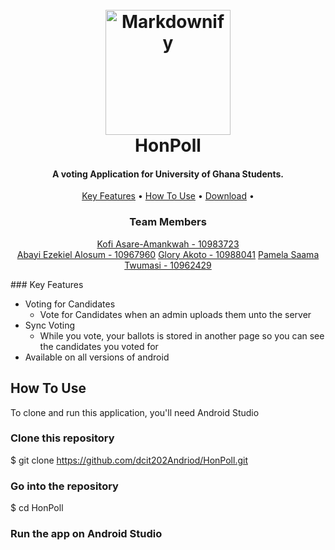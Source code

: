 

<h1 align="center">
    <br>
    <a href="https://id.usembassy.gov/message-for-u-s-citizens-voting-in-2020-u-s-elections/"><img src="https://d2v9ipibika81v.cloudfront.net/uploads/sites/72/431539-PE9O1K-661-1140x684.jpg" alt="Markdownify" width="200"></a>
    <br>
    HonPoll
    <br>
  </h1>
  
  <h4 align="center">A voting Application for University of Ghana Students.</h4>
  

  
  <p align="center">
    <a href="#key-features">Key Features</a> •
    <a href="#how-to-use">How To Use</a> •
    <a href="#download">Download</a> •
  </p>
  <h3 align="center">Team Members</h3>
  <p align = "center">
    <a href="https://github.com/KAsare1">Kofi Asare-Amankwah - 10983723</a> <br>
    <a href="https://github.com/byte-hog">Abayi Ezekiel Alosum - 10967960</a>
      <a href="https://github.com/Gliz23">Glory Akoto - 10988041</a>
      <a href="https://github.com/Pam-Twumasi15">Pamela Saama Twumasi - 10962429</a>
  </p>
  ### Key Features
  
  * Voting for Candidates
    - Vote for Candidates when an admin uploads them unto the server
  * Sync Voting
    - While you vote, your ballots is stored in another page so you can see the candidates you voted for
  * Available on all versions of android
  
  ## How To Use
  
  To clone and run this application, you'll need Android Studio
  
  ### Clone this repository
  $ git clone https://github.com/dcit202Andriod/HonPoll.git
  
  ### Go into the repository
  $ cd HonPoll
  
  
  ### Run the app on Android Studio
